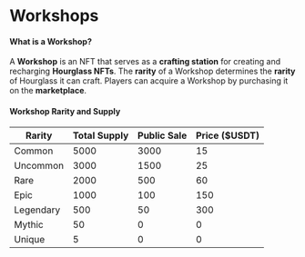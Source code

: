 # Workshops

#### **What is a Workshop?**

A **Workshop** is an NFT that serves as a **crafting station** for creating and recharging **Hourglass NFTs**. The **rarity** of a Workshop determines the **rarity** of Hourglass it can craft. Players can acquire a Workshop by purchasing it on the **marketplace**.

#### **Workshop Rarity and Supply**

| Rarity    | Total Supply | Public Sale | Price ($USDT) |
| --------- | ------------ | ----------- | ------------- |
| Common    | 5000         | 3000        | 15            |
| Uncommon  | 3000         | 1500        | 25            |
| Rare      | 2000         | 500         | 60            |
| Epic      | 1000         | 100         | 150           |
| Legendary | 500          | 50          | 300           |
| Mythic    | 50           | 0           | 0             |
| Unique    | 5            | 0           | 0             |
